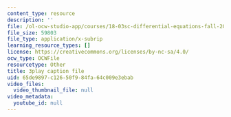 ```yaml
---
content_type: resource
description: ''
file: /ol-ocw-studio-app/courses/18-03sc-differential-equations-fall-2011/65de9897c12650f984fa64c009e3ebab_sZ2qulI6GEk.vtt
file_size: 59803
file_type: application/x-subrip
learning_resource_types: []
license: https://creativecommons.org/licenses/by-nc-sa/4.0/
ocw_type: OCWFile
resourcetype: Other
title: 3play caption file
uid: 65de9897-c126-50f9-84fa-64c009e3ebab
video_files:
  video_thumbnail_file: null
video_metadata:
  youtube_id: null
---
```

